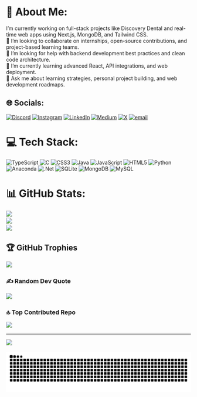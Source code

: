 # 💫 About Me:       
 I’m currently working on full-stack projects like Discovery Dental and real-time web apps using Next.js, MongoDB, and Tailwind CSS.<br>🤝 I’m looking to collaborate on internships, open-source contributions, and project-based learning teams.<br>🧠 I’m looking for help with backend development best practices and clean code architecture.<br>🌱 I’m currently learning advanced React, API integrations, and web deployment.<br>💬 Ask me about learning strategies, personal project building, and web development roadmaps.
  
   
## 🌐 Socials:
[![Discord](https://img.shields.io/badge/Discord-%237289DA.svg?logo=discord&logoColor=white)](https://discord.gg/@mukx1935) [![Instagram](https://img.shields.io/badge/Instagram-%23E4405F.svg?logo=Instagram&logoColor=white)](https://instagram.com/_mukth.a) [![LinkedIn](https://img.shields.io/badge/LinkedIn-%230077B5.svg?logo=linkedin&logoColor=white)](https://linkedin.com/in/muktha-suvarna12) [![Medium](https://img.shields.io/badge/Medium-12100E?logo=medium&logoColor=white)](https://medium.com/@@mukthas701) [![X](https://img.shields.io/badge/X-black.svg?logo=X&logoColor=white)](https://x.com/@mukx251427) [![email](https://img.shields.io/badge/Email-D14836?logo=gmail&logoColor=white)](mailto:mukthas701@gmail.com) 

# 💻 Tech Stack:
![TypeScript](https://img.shields.io/badge/typescript-%23007ACC.svg?style=flat-square&logo=typescript&logoColor=white) ![C](https://img.shields.io/badge/c-%2300599C.svg?style=flat-square&logo=c&logoColor=white) ![CSS3](https://img.shields.io/badge/css3-%231572B6.svg?style=flat-square&logo=css3&logoColor=white) ![Java](https://img.shields.io/badge/java-%23ED8B00.svg?style=flat-square&logo=openjdk&logoColor=white) ![JavaScript](https://img.shields.io/badge/javascript-%23323330.svg?style=flat-square&logo=javascript&logoColor=%23F7DF1E) ![HTML5](https://img.shields.io/badge/html5-%23E34F26.svg?style=flat-square&logo=html5&logoColor=white) ![Python](https://img.shields.io/badge/python-3670A0?style=flat-square&logo=python&logoColor=ffdd54) ![Anaconda](https://img.shields.io/badge/Anaconda-%2344A833.svg?style=flat-square&logo=anaconda&logoColor=white) ![.Net](https://img.shields.io/badge/.NET-5C2D91?style=flat-square&logo=.net&logoColor=white) ![SQLite](https://img.shields.io/badge/sqlite-%2307405e.svg?style=flat-square&logo=sqlite&logoColor=white) ![MongoDB](https://img.shields.io/badge/MongoDB-%234ea94b.svg?style=flat-square&logo=mongodb&logoColor=white) ![MySQL](https://img.shields.io/badge/mysql-4479A1.svg?style=flat-square&logo=mysql&logoColor=white)
# 📊 GitHub Stats:
![](https://github-readme-stats.vercel.app/api?username=Smuktha&theme=tokyonight&hide_border=false&include_all_commits=true&count_private=true)<br/>
![](https://nirzak-streak-stats.vercel.app/?user=Smuktha&theme=tokyonight&hide_border=false)<br/>
![](https://github-readme-stats.vercel.app/api/top-langs/?username=Smuktha&theme=tokyonight&hide_border=false&include_all_commits=true&count_private=true&layout=compact)

## 🏆 GitHub Trophies
![](https://github-profile-trophy.vercel.app/?username=Smuktha&theme=tokyonight&no-frame=false&no-bg=true&margin-w=4)

### ✍️ Random Dev Quote
![](https://quotes-github-readme.vercel.app/api?type=horizontal&theme=radical)

### 🔝 Top Contributed Repo
![](https://github-contributor-stats.vercel.app/api?username=Smuktha&limit=5&theme=dark&combine_all_yearly_contributions=true)

---
[![](https://visitcount.itsvg.in/api?id=Smuktha&icon=0&color=2)](https://visitcount.itsvg.in)

<!-- Proudly created with GPRM ( https://gprm.itsvg.in ) -->
<picture>
  <source media="(prefers-color-scheme: dark)" srcset="https://raw.githubusercontent.com/Smuktha/Smuktha/output/github-contribution-grid-snake-dark.svg">
  <source media="(prefers-color-scheme: light)" srcset="https://raw.githubusercontent.com/Smuktha/Smuktha/output/github-contribution-grid-snake.svg">
  <img alt="github contribution grid snake animation" src="https://raw.githubusercontent.com/Smuktha/Smuktha/output/github-contribution-grid-snake.svg">
</picture>

